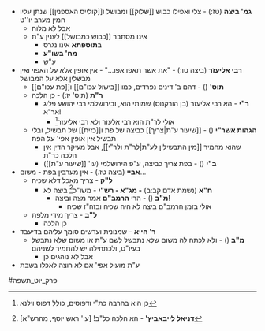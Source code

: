 * **גמ' ביצה** (טז:) - צלי ואפילו כבוש [[שלוק]] ומבושל ו[[קולייס האספנין]] שנתן עליו חמין מערב יו''ט
	* אבל לא מלוח
	* אינו מסתבר [[כבוש כמבושל]] לענין ע"ת
		* ב**תוספתא** אינו נגרס
		* **מח' בשו"ע**
		* ע"ש
* **רבי אליעזר** (ביצה טו:) - "את אשר תאפו אפו…" - אין אופין אלא על האפוי ואין מבשלין אלא על המבושל
	* **תוס'** () - דהם ב' דינים נפרדים, כמו [[בישול עכו"ם]] ו[[פת עכו"ם]]
	* **ר"ת** (תוס' יז:) - כן הלכה
		* **ר"י** - הא רבי אליעזר (בן הורקנוס) שמותי הוא, ובירושלמי רבי יהושע פליג אר"א\!
			* אולי לר"ת הוא רבי אלעזר ולא רבי אליעזר[^1]
	* **הגהות אשר"י** () - [[שיעור ע"ת|צריך]] כביצה של פת ו[[כזית]] של תבשיל, ובלי תבשיל אין אופין אפי' על הפת
		* שהוא מחמיר [[מין התבשילין לע"ת|לר"ת ולר"י]], אבל מעיקר הדין אין הלכה כר"ת
		* **ב"י** () - בפת צריך כביצה, ע"פ הירושלמי (עי' [[שיעור ע"ת]])
* **אביי** (ביצה טז.) - אין מערבין בפת - משום…
	* **ל"ק** - צריך מאכל דלא שכיח
		* **ח"א** (נשמת אדם קב:ב) **- מג"א - רש"י** - משו"כ[^2] ביצה לא
			* **מ"ב** () - הרי **הרמב"ם** אמר מצה וביצה\!
				* אולי בזמן הרמב"ם ביצה לא היה שכיח ובזה"ז שכיח
	* **ל"ב** - צריך מידי מלפת
		* כן הלכה
* **ר' חייא** - שמנונית ועדשים סומך עליהם בדיעבד
	* **מ"ב** () - ולא לכתחילה משום שלא נתבשל לשם ע"ת או משום שלא נתבשל בעיו"ט, ולכתחילה יש להחמיר לשניהם
		* אבל לא נוהגים כן
* ע"ת מועיל אפי' אם לא רוצה לאכלו בשבת

[^1]: כן הוא בהרבה כת"י ודפוסים, כולל דפוס וילנא
[^2]: **דניאל לייבאביץ'** - הא הלכה כל"ב\! \[עי' ראש יוסף, מהרש"א\]

#פרק_יוט_תשפה